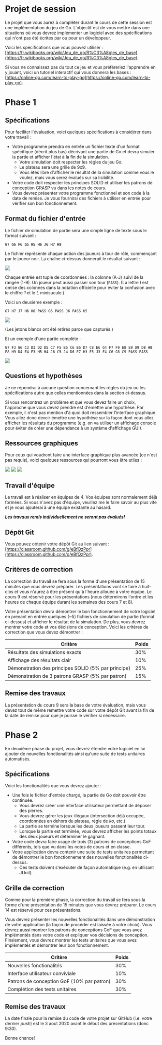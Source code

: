 
# Projet de session

Le projet que vous aurez à compléter durant le cours de cette session est une implémentation du jeu de Go. L'objectif est de vous mettre dans une situations où vous devrez implémenter un logiciel avec des spécifications qui n'ont pas été écrites par ou pour un développeur.

Voici les spécifications que vous pouvez utiliser : [https://fr.wikibooks.org/wiki/Jeu_de_go/R%C3%A8gles_de_base](https://fr.wikibooks.org/wiki/Jeu_de_go/R%C3%A8gles_de_base).

Si vous ne connaissez pas du tout ce jeu et vous préféreriez l'apprendre en y jouant, voici un tutoriel interactif qui vous donnera les bases : [https://online-go.com/learn-to-play-go](https://online-go.com/learn-to-play-go).

# Phase 1

## Spécifications

Pour faciliter l'évaluation, voici quelques spécifications à considérer dans votre travail :

* Votre programme prendra en entrée un fichier texte d'un format spécifique (décrit plus bas) décrivant une partie de Go et devra simuler la partie et afficher l'état à la fin de la simulation.
  * Votre simulation doit respecter les règles du jeu Go.
  * Le plateau sera une grille de 9x9.
  * Vous êtes libre d'afficher le résultat de la simulation comme vous le voulez, mais vous serez évalués sur sa lisibilité.
* Votre code doit respecter les principes SOLID et utiliser les patrons de conception GRASP vu dans les notes de cours.
* Vous devrez présenter votre programme fonctionnel et son code à la date de remise. Je vous fournirai des fichiers à utiliser en entrée pour vérifier son bon fonctionnement.

## Format du fichier d'entrée

Le fichier de simulation de partie sera une simple ligne de texte sous le format suivant :

    G7 G6 F6 G5 H5 H6 J6 H7 H8
    
Le fichier représente chaque action des joueurs à tour de rôle, commençant par le joueur noir. La chaîne ci-dessus donnerait le résultat suivant :

![](resources/projet_go.png)

Chaque entrée est tuple de coordonnées : la colonne (A-J) suivi de la rangée (1-9). Un joueur peut aussi passer son tour (``PASS``). (La lettre _I_ est omise des colonnes dans la notation officielle pour éviter la confusion avec le chiffre _1_ et le _L_ minisucule.)

Voici un deuxième exemple :

    G7 H7 J7 H6 H8 PASS G6 PASS J6 PASS H5
    
![](resources/projet_go2.png)

(Les jetons blancs ont été retirés parce que capturés.)

Et un exemple d'une partie complète :

    G7 F3 G6 C3 D3 D2 D5 C7 F5 B5 C6 B6 D7 C8 E6 G4 F7 F9 E8 E9 D9 D8 H8 F8 H9 D4 E4 E3 H5 H4 J6 C5 J4 D6 E7 H3 E5 J3 F4 C6 G8 C9 PASS PASS
    
![](resources/projet_go3.png)

## Questions et hypothèses

Je ne répondrai à aucune question concernant les règles du jeu ou les spécifications autre que celles mentionnées dans la section ci-dessus. 

Si vous rencontrez un problème et que vous devez faire un choix, l'approche que vous devez prendre est d'émettre une hypothèse. Par exemple, il n'est pas mention d'à quoi doit ressembler l'interface graphique. Vous allez donc devoir émettre une hypothèse sur la façon dont vous allez afficher les résultats du programme (e.g. on va utiliser un affichage console pour éviter de créer une dépendance à un système d'affichage GUI).

## Ressources graphiques

Pour ceux qui voudront faire une interface graphique plus avancée (ce n'est pas requis), voici quelques ressources qui pourront vous être utiles :

![](resources/projet_go_vide.png)
![](resources/projet_go_blanc.png)
![](resources/projet_go_noir.png)

## Travail d'équipe

Le travail est à réaliser en équipes de 4. Vos équipes sont normalement déjà formées. Si vous n'avez pas d'équipe, veuillez me le faire savoir au plus vite et je vous ajouterai à une équipe existante au hasard.

**_Les travaux remis individuellement ne seront pas évalués!_**

## Dépôt Git

Vous pouvez obtenir votre dépôt Git au lien suivant : [https://classroom.github.com/g/eBfQzPpr](https://classroom.github.com/g/eBfQzPpr).

## Critères de correction

La correction du travail se fera sous la forme d'une présentation de 15 minutes que vous devrez préparer. Les présentations vont se faire à huit-clos et vous n'aurez à être présent qu'à l'heure allouée à votre équipe. Le cours 9 est réservé pour les présentations (nous détermirons l'ordre et les heures de chaque équipe durant les semaines des cours 7 et 8).

Votre présentation devra démontrer le bon fonctionnement de votre logiciel en prenant en entrée quelques (~5) fichiers de simulation de partie (format ci-dessus) et afficher le résultat de la simulation. De plus, vous devrez montrer votre code et vos décisions de conception. Voici les critères de correction que vous devez démontrer :

| Critère                                             | Poids |
| ---                                                 | ---   |
| Résultats des simulations exacts                    | 30%   |
| Affichage des résultats clair                       | 10%   |
| Démonstration des principes SOLID (5% par principe) | 25%   |
| Démonstration de 3 patrons GRASP (5% par patron)    | 15%   |

## Remise des travaux

La présentation du cours 9 sera la base de votre évaluation, mais vous devez tout de même remettre votre code sur votre dépôt Git avant la fin de la date de remise pour que je puisse le vérifier si nécessaire.

# Phase 2

En deuxième phase du projet, vous devrez étendre votre logiciel en lui ajouter de nouvelles fonctionalités ainsi qu'une suite de tests unitaires automatisés.

## Spécifications

Voici les fonctionalités que vous devrez ajouter :

* Une fois le fichier d'entrée chargé, la partie de Go doit pouvoir être continuée. 
  * Vous devrez créer une interface utilisateur permettant de déposer des pierres.
  * Vous devrez gérer les jeux illégaux (intersection déjà occupée, coordonnées en dehors du plateau, règle de _ko_, etc.)
  * La partie se termine lorsque les deux joueurs passent leur tour.
  * Lorsque la partie est terminée, vous devrez afficher les points totaux des deux joueurs et déterminer le gagnant.
* Votre code devra faire usage de trois (3) patrons de conceptions GoF différents, tels que vu dans les notes de cours et en classe.
* Votre application devra contenir une suite de tests unitaires permettant de démontrer le bon fonctionnement des nouvelles fonctionalités ci-dessus.
  * Ces tests doivent s'exécuter de façon automatique (e.g. en utilisant JUnit).
  
## Grille de correction

Comme pour la première phase, la correction du travail se fera sous la forme d'une présentation de 15 minutes que vous devrez préparer. Le cours 14 est réservé pour ces présentations.

Vous devrez présenter les nouvelles fonctionalités dans une démonstration de votre application (la façon de procéder est laissée à votre choix). Vous devrez aussi montrer les patrons de conceptions GoF que vous avez implémentés dans votre code et expliquer vos décisions de conception. Finalement, vous devrez montrer les tests unitaires que vous avez implémentés et démontrer leur bon fonctionnement.

| Critère                                    | Poids |
| ---                                        | ---   |
| Nouvelles fonctionalités                   | 30%   |
| Interface utilisateur conviviale           | 10%   |
| Patrons de conception GoF (10% par patron) | 30%   |
| Complétion des tests unitaires             | 30%   |

## Remise des travaux

La date finale pour la remise du code de votre projet sur GitHub (i.e. votre dernier _push_) est le 3 aout 2020 avant le début des présentations (donc 9:30).


Bonne chance!
